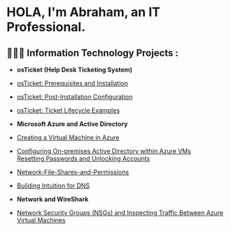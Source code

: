 <h1>HOLA, I'm Abraham, 
an IT Professional.</h1>

<h2> 🧑🏻‍💻 Information Technology Projects :</h2>


  - <b>osTicket (Help Desk Ticketing System) </b>
    
  - [osTicket: Prerequisites and Installation](https://github.com/abraham-arias/osTicket-Prerequisites-and-Installation)
  - [osTicket: Post-Installation Configuration](https://github.com/abraham-arias/osTicket---Post-Install-Configuration)
  - [osTicket: Ticket Lifecycle Examples](https://github.com/abraham-arias/osTicket---Ticket-Lifecycle-Intake-Through-Resolution)
 
  - <b>Microsoft Azure and Active Directory</b>
  - [Creating a Virtual Machine in Azure](https://github.com/abraham-arias/Creating-a-Virtual-Machine-in-Azure/tree/main)
  - [Configuring On-premises Active Directory within Azure VMs <br>Resetting Passwords and Unlocking Accounts<br>](https://github.com/abraham-arias/On-premises-Active-Directory-Deployed-in-the-Cloud-Azure-)
  - [Network-File-Shares-and-Permissions](https://github.com/abraham-arias/Network-File-Shares-and-Permissions)
  - [Building Intuition for DNS](https://github.com/abraham-arias/Building-Intuition-for-DNS)
  
  - <b>Network and WireShark </b>
  - [Network Security Groups (NSGs) and Inspecting Traffic Between Azure Virtual Machines](https://github.com/abraham-arias/Utilizing-Wireshark-to-Explore-Network-Traffic)
    
